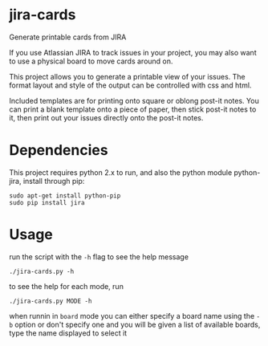 jira-cards
==========

Generate printable cards from JIRA

If you use Atlassian JIRA to track issues in your project, you may also want to use a physical board to move cards around on.

This project allows you to generate a printable view of your issues. The format layout and style of the output can be controlled with css and html.

Included templates are for printing onto square or oblong post-it notes. You can print a blank template onto a piece of paper, then stick post-it notes to it, then print out your issues directly onto the post-it notes.



Dependencies
============

This project requires python 2.x to run, and also the python module python-jira, install through pip:

    sudo apt-get install python-pip
    sudo pip install jira

Usage
=====

run the script with the ```-h``` flag to see the help message

    ./jira-cards.py -h

to see the help for each mode, run

    ./jira-cards.py MODE -h
    
when runnin in ```board``` mode you can either specify a board name using the ```-b``` option or don't specify one and you will be given a list of available boards, type the name displayed to select it
